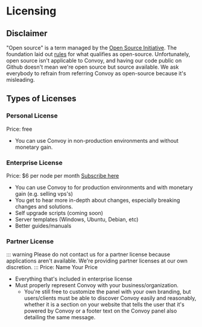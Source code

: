 # Licensing

## Disclaimer

"Open source" is a term managed by the [Open Source Initiative](https://opensource.org/). The foundation laid
out [rules](https://opensource.org/trademark-guidelines/) for what qualifies as open-source. Unfortunately, open source
isn't applicable to Convoy, and having our code public on Github doesn't mean we're open source but source available. We
ask everybody to refrain from referring Convoy as open-source because it's misleading.

## Types of Licenses

### Personal License

Price: free

- You can use Convoy in non-production environments and without monetary gain.

### Enterprise License

Price: $6 per node per month
[Subscribe here](https://console.convoypanel.com)

- You can use Convoy to for production environments and with monetary gain (e.g. selling vps's)
- You get to hear more in-depth about changes, especially breaking changes and solutions.
- Self upgrade scripts (coming soon)
- Server templates (Windows, Ubuntu, Debian, etc)
- Better guides/manuals

### Partner License

::: warning
Please do not contact us for a partner license because applications aren't available. We're providing partner licenses
at our own discretion.
:::
Price: Name Your Price

- Everything that's included in enterprise license
- Must properly represent Convoy with your business/organization.
    - You're still free to customize the panel with your own branding, but users/clients must be able to discover Convoy
      easily and reasonably, whether it is a section on your website that tells the user that it's powered by Convoy or
      a footer text on the Convoy panel also detailing the same message.